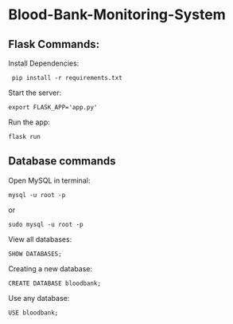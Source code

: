 # Blood-Bank-Monitoring-System
## Flask Commands:
Install Dependencies:
```
 pip install -r requirements.txt
```
Start the server:
```
export FLASK_APP='app.py'
```
Run the app:
```
flask run
```
## Database commands
Open MySQL in terminal:
```
mysql -u root -p
```
or
```
sudo mysql -u root -p
```
View all databases:
```
SHOW DATABASES;
```
Creating a new database:
```
CREATE DATABASE bloodbank;
```
Use any database:
```
USE bloodbank;
```
